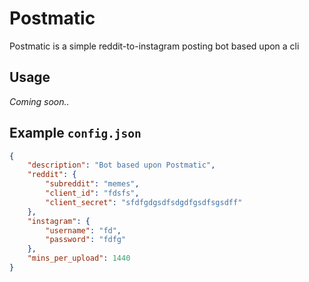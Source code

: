 # Postmatic

Postmatic is a simple reddit-to-instagram posting bot based upon a cli

## Usage

*Coming soon..*

## Example `config.json`

```json
{
    "description": "Bot based upon Postmatic",
    "reddit": {
        "subreddit": "memes",
        "client_id": "fdsfs",
        "client_secret": "sfdfgdgsdfsdgdfgsdfsgsdff"
    },
    "instagram": {
        "username": "fd",
        "password": "fdfg"
    },
    "mins_per_upload": 1440
}
```
